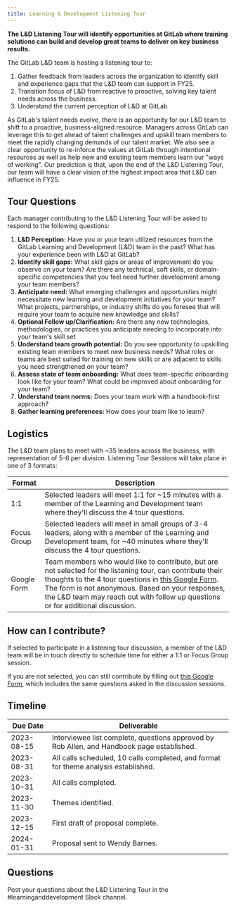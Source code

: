 ```yaml
---
title: Learning & Development Listening Tour
---
```


**The L&D Listening Tour will identify opportunities at GitLab where training solutions can build and develop great teams to deliver on key business results.**

The GitLab L&D team is hosting a listening tour to:

1. Gather feedback from leaders across the organization to identify skill and experience gaps that the L&D team can support in FY25.
1. Transition focus of L&D from reactive to proactive, solving key talent needs across the business.
1. Understand the current perception of L&D at GitLab

As GitLab's talent needs evolve, there is an opportunity for our L&D team to shift to a proactive, business-aligned resource. Managers across GitLab can leverage this to get ahead of talent challenges and upskill team members to meet the rapidly changing demands of our talent market. We also see a clear opportunity to re-inforce the values at GitLab through intentional resources as well as help new and existing team members learn our "ways of working".
Our prediction is that, upon the end of the L&D Listening Tour, our team will have a clear vision of the highest impact area that L&D can influence in FY25.

## Tour Questions

Each manager contributing to the L&D Listening Tour will be asked to respond to the following questions:

1. **L&D Perception:** Have you or your team utilized resources from the GitLab Learning and Development (L&D) team in the past? What has your experience been with L&D at GitLab?
1. **Identify skill gaps:** What skill gaps or areas of improvement do you observe on your team? Are there any technical, soft skills, or domain-specific competencies that you feel need further development among your team members?
1. **Anticipate need:** What emerging challenges and opportunities might necessitate new learning and development initiatives for your team? What projects, partnerships, or industry shifts do you foresee that will require your team to acquire new knowledge and skills?
1. **Optional Follow up/Clarification:** Are there any new technologies, methodologies, or practices you anticipate needing to incorporate into your team's skill set
1. **Understand team growth potential:** Do you see opportunity to upskilling existing team members to meet new business needs? What roles or teams are best suited for training on new skills or are adjacent to skills you need strengthened on your team?
1. **Assess state of team onboarding:** What does team-specific onboarding look like for your team? What could be improved about onboarding for your team?
1. **Understand team norms:** Does your team work with a handbook-first approach?
1. **Gather learning preferences:** How does your team like to learn?

## Logistics

The L&D team plans to meet with ~35 leaders across the business, with representation of 5-6 per division. Listening Tour Sessions will take place in one of 3 formats:

| Format | Description |
| ----- | ---------- |
| 1:1  | Selected leaders will meet 1:1 for ~15 minutes with a member of the Learning and Development team where they'll discuss the 4 tour questions. |
| Focus Group  | Selected leaders will meet in small groups of 3-4 leaders, along with a member of the Learning and Development team, for ~40 minutes where they'll discuss the 4 tour questions. |
| Google Form  | Team members who would like to contribute, but are not selected for the listening tour, can contribute their thoughts to the 4 tour questions in [this Google Form](https://docs.google.com/forms/d/e/1FAIpQLSfwGxJM_lfEY0dgXuTTZtJYUdagmShtxbLVVFN-4Sk6KV3lOg/viewform?usp=sf_link). The form is not anonymous. Based on your responses, the L&D team may reach out with follow up questions or for additional discussion.  |

## How can I contribute?

If selected to participate in a listening tour discussion, a member of the L&D team will be in touch directly to schedule time for either a 1:1 or Focus Group session.

If you are not selected, you can still contribute by filling out [this Google Form](https://docs.google.com/forms/d/e/1FAIpQLSfwGxJM_lfEY0dgXuTTZtJYUdagmShtxbLVVFN-4Sk6KV3lOg/viewform?usp=sf_link), which includes the same questions asked in the discussion sessions.

## Timeline

| Due Date | Deliverable |
| ------ | ------ |
| 2023-08-15 | Interviewee list complete, questions approved by Rob Allen, and Handbook page established. |
| 2023-08-31 | All calls scheduled, 10 calls completed, and format for theme analysis established. |
| 2023-10-31 | All calls completed. |
| 2023-11-30 | Themes identified. |
| 2023-12-15 | First draft of proposal complete. |
| 2024-01-31 | Proposal sent to Wendy Barnes. |

## Questions

Post your questions about the L&D Listening Tour in the #learninganddevelopment Slack channel.
